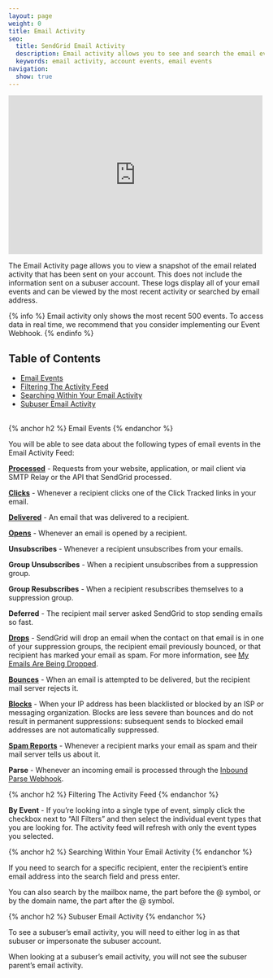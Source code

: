 ```yaml
---
layout: page
weight: 0
title: Email Activity
seo:
  title: SendGrid Email Activity
  description: Email activity allows you to see and search the email events on your account.
  keywords: email activity, account events, email events
navigation:
  show: true
---
```


<iframe src="https://player.vimeo.com/video/130900679" width="500" height="312" frameborder="0" webkitallowfullscreen mozallowfullscreen allowfullscreen></iframe>

The Email Activity page allows you to view a snapshot of the email related activity that has been sent on your account. This does not include the information sent on a subuser account. These logs display all of your email events and can be viewed by the most recent activity or searched by email address.

{% info %}
Email activity only shows the most recent 500 events. To access data in real time, we recommend that you consider implementing our Event Webhook.
{% endinfo %}

## Table of Contents
+ [Email Events](#-Email-Events)
+ [Filtering The Activity Feed](#-Filtering-The-Activity-Feed)
+ [Searching Within Your Email Activity](#-Searching-Within-Your-Email-Activity)
+ [Subuser Email Activity](#-Subuser-Email-Activity)
<br />
{% anchor h2 %}
Email Events
{% endanchor %}

You will be able to see data about the following types of email events in the Email Activity Feed:

**[Processed]({{root_url}}/Glossary/request.html)** - Requests from your website, application, or mail client via SMTP Relay or the API that SendGrid processed.

**[Clicks]({{root_url}}/Glossary/clicks.html)** - Whenever a recipient clicks one of the Click Tracked links in your email.

**[Delivered]({{root_url}}/Glossary/deliveries.html)** - An email that was delivered to a recipient.

**[Opens]({{root_url}}/Glossary/opens.html)** - Whenever an email is opened by a recipient.

**Unsubscribes** - Whenever a recipient unsubscribes from your emails.

**Group Unsubscribes** - When a recipient unsubscribes from a suppression group.

**Group Resubscribes** - When a recipient resubscribes themselves to a suppression group.

**Deferred** - The recipient mail server asked SendGrid to stop sending emails so fast.

**[Drops]({{root_url}}/Glossary/drops.html)** - SendGrid will drop an email when the contact on that email is in one of your suppression groups, the recipient
email previously bounced, or that recipient has marked your email as spam. For more information, see [My Emails Are Being Dropped]({{site.support_url}}/hc/en-us/articles/200181728-My-emails-are-being-dropped-).

**[Bounces]({{root_url}}/Glossary/bounces.html)** - When an email is attempted to be delivered, but the recipient mail server rejects it.

**[Blocks]({{root_url}}/Glossary/blocks.html)** - When your IP address has been blacklisted or blocked by an ISP or messaging organization. Blocks are less severe than bounces and do not result in permanent suppressions: subsequent sends to blocked email addresses are not automatically suppressed.

**[Spam Reports]({{root_url}}/Glossary/spam_reports.html)** - Whenever a recipient marks your email as spam and their mail server tells us about it.

**Parse** - Whenever an incoming email is processed through the [Inbound Parse Webhook]({{root_url}}/Classroom/Basics/Inbound_Parse_Webhook/setting_up_the_inbound_parse_webhook.html).

{% anchor h2 %}
Filtering The Activity Feed
{% endanchor %}

**By Event** - If you’re looking into a single type of event, simply click the checkbox next to “All Filters” and then select the individual event types that you are looking for. The activity feed will refresh with only the event types you selected.

{% anchor h2 %}
Searching Within Your Email Activity
{% endanchor %}

If you need to search for a specific recipient, enter the recipient’s entire email address into the search field and press enter.

You can also search by the mailbox name, the part before the @ symbol, or by the domain name, the part after the @ symbol.


{% anchor h2 %}
Subuser Email Activity
{% endanchor %}

To see a subuser’s email activity, you will need to either log in as that subuser or impersonate the subuser account.

When looking at a subuser’s email activity, you will not see the subuser parent’s email activity.
